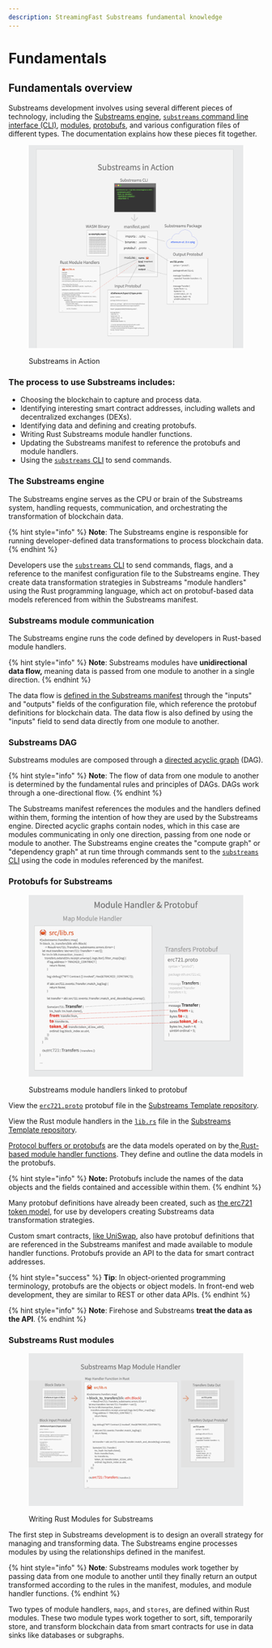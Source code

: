 ```yaml
---
description: StreamingFast Substreams fundamental knowledge
---
```


# Fundamentals

## Fundamentals overview

Substreams development involves using several different pieces of technology, including the [Substreams engine](fundamentals.md#the-substreams-engine), [`substreams` command line interface (CLI)](../reference-and-specs/command-line-interface.md), [modules](modules.md), [protobufs](../developers-guide/creating-protobuf-schemas.md), and various configuration files of different types. The documentation explains how these pieces fit together.

<figure><img src="../.gitbook/assets/Screen Shot 2022-10-11 at 3.00.58 PM.png" alt=""><figcaption><p>Substreams in Action</p></figcaption></figure>

### The process to use Substreams includes:

* Choosing the blockchain to capture and process data.
* Identifying interesting smart contract addresses, including wallets and decentralized exchanges (DEXs).
* Identifying data and defining and creating protobufs.
* Writing Rust Substreams module handler functions.
* Updating the Substreams manifest to reference the protobufs and module handlers.
* Using the [`substreams` CLI](../reference-and-specs/command-line-interface.md) to send commands.

### **The Substreams engine**

The Substreams engine serves as the CPU or brain of the Substreams system, handling requests, communication, and orchestrating the transformation of blockchain data.

{% hint style="info" %}
**Note**: The Substreams engine is responsible for running developer-defined data transformations to process blockchain data.
{% endhint %}

Developers use the [`substreams` CLI](../reference-and-specs/command-line-interface.md) to send commands, flags, and a reference to the manifest configuration file to the Substreams engine. They create data transformation strategies in Substreams "module handlers" using the Rust programming language, which act on protobuf-based data models referenced from within the Substreams manifest.&#x20;

### **Substreams module communication**

The Substreams engine runs the code defined by developers in Rust-based module handlers.

{% hint style="info" %}
**Note**: Substreams modules have **unidirectional data flow,** meaning data is passed from one module to another in a single direction.
{% endhint %}

The data flow is [defined in the Substreams manifest](../reference-and-specs/manifests.md) through the "inputs" and "outputs" fields of the configuration file, which reference the protobuf definitions for blockchain data. The data flow is also defined by using the "inputs" field to send data directly from one module to another.

### **Substreams DAG**

Substreams modules are composed through a [directed acyclic graph](https://en.wikipedia.org/wiki/Directed\_acyclic\_graph) (DAG).&#x20;

{% hint style="info" %}
**Note**: The flow of data from one module to another is determined by the fundamental rules and principles of DAGs. DAGs work through a one-directional flow.
{% endhint %}

The Substreams manifest references the modules and the handlers defined within them, forming the intention of how they are used by the Substreams engine. Directed acyclic graphs contain nodes, which in this case are modules communicating in only one direction, passing from one node or module to another. The Substreams engine creates the "compute graph" or "dependency graph" at run time through commands sent to the [`substreams` CLI](../reference-and-specs/command-line-interface.md) using the code in modules referenced by the manifest.

### **Protobufs for Substreams**

<figure><img src="../.gitbook/assets/Screen Shot 2022-10-25 at 1.44.19 PM.png" alt=""><figcaption><p>Substreams module handlers linked to protobuf</p></figcaption></figure>

View the [`erc721.proto`](https://github.com/streamingfast/substreams-template/blob/develop/proto/erc721.proto) protobuf file in the [Substreams Template repository](https://github.com/streamingfast/substreams-template).

View the Rust module handlers in the [`lib.rs`](https://github.com/streamingfast/substreams-template/blob/develop/src/lib.rs) file in the [Substreams Template repository](https://github.com/streamingfast/substreams-template).

[Protocol buffers or protobufs](https://developers.google.com/protocol-buffers) are the data models operated on by the[ Rust-based module handler functions](../developers-guide/modules/writing-module-handlers.md). They define and outline the data models in the protobufs.

{% hint style="info" %}
**Note:** Protobufs include the names of the data objects and the fields contained and accessible within them.
{% endhint %}

Many protobuf definitions have already been created, such as [the erc721 token model](https://github.com/streamingfast/substreams-template/blob/develop/proto/erc721.proto), for use by developers creating Substreams data transformation strategies.&#x20;

Custom smart contracts, [like UniSwap](https://github.com/streamingfast/substreams-playground/blob/master/modules/uniswap/proto/modules.proto), also have protobuf definitions that are referenced in the Substreams manifest and made available to module handler functions. Protobufs provide an API to the data for smart contract addresses.

{% hint style="success" %}
**Tip**: In object-oriented programming terminology, protobufs are the objects or object models. In front-end web development, they are similar to REST or other data APIs.
{% endhint %}

{% hint style="info" %}
**Note**: Firehose and Substreams **treat the data as the API**.
{% endhint %}

### **Substreams Rust modules**

<figure><img src="../.gitbook/assets/Screen Shot 2022-10-11 at 2.48.46 PM.png" alt=""><figcaption><p>Writing Rust Modules for Substreams</p></figcaption></figure>

The first step in Substreams development is to design an overall strategy for managing and transforming data. The Substreams engine processes modules by using the relationships defined in the manifest.

{% hint style="info" %}
**Note**_:_ Substreams modules work together by passing data from one module to another until they finally return an output transformed according to the rules in the manifest, modules, and module handler functions.
{% endhint %}

Two types of module handlers, `maps`, and `stores`, are defined within Rust modules. These two module types work together to sort, sift, temporarily store, and transform blockchain data from smart contracts for use in data sinks like databases or subgraphs.&#x20;
